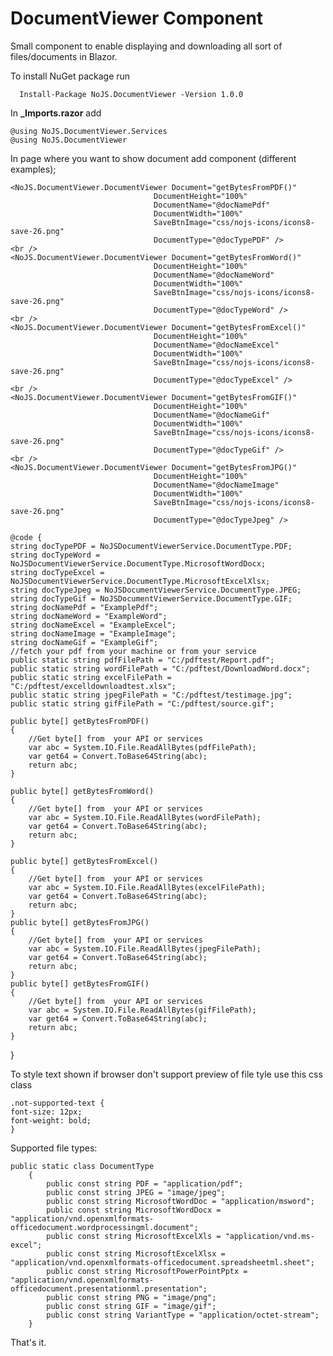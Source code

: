 ﻿
# DocumentViewer Component
Small component to enable displaying and downloading all sort of  files/documents in Blazor.


To install NuGet package run

      Install-Package NoJS.DocumentViewer -Version 1.0.0

In **_Imports.razor**
 add
 
    @using NoJS.DocumentViewer.Services
    @using NoJS.DocumentViewer



In page where you want to show document  add component (different examples);

    <NoJS.DocumentViewer.DocumentViewer Document="getBytesFromPDF()"
                                    DocumentHeight="100%"
                                    DocumentName="@docNamePdf"
                                    DocumentWidth="100%"
                                    SaveBtnImage="css/nojs-icons/icons8-save-26.png"
                                    DocumentType="@docTypePDF" />
    <br />
    <NoJS.DocumentViewer.DocumentViewer Document="getBytesFromWord()"
                                    DocumentHeight="100%"
                                    DocumentName="@docNameWord"
                                    DocumentWidth="100%"
                                    SaveBtnImage="css/nojs-icons/icons8-save-26.png"
                                    DocumentType="@docTypeWord" />
    <br />
    <NoJS.DocumentViewer.DocumentViewer Document="getBytesFromExcel()"
                                    DocumentHeight="100%"
                                    DocumentName="@docNameExcel"
                                    DocumentWidth="100%"
                                    SaveBtnImage="css/nojs-icons/icons8-save-26.png"
                                    DocumentType="@docTypeExcel" />
    <br />
    <NoJS.DocumentViewer.DocumentViewer Document="getBytesFromGIF()"
                                    DocumentHeight="100%"
                                    DocumentName="@docNameGif"
                                    DocumentWidth="100%"
                                    SaveBtnImage="css/nojs-icons/icons8-save-26.png"
                                    DocumentType="@docTypeGif" />
    <br />
    <NoJS.DocumentViewer.DocumentViewer Document="getBytesFromJPG()"
                                    DocumentHeight="100%"
                                    DocumentName="@docNameImage"
                                    DocumentWidth="100%"
                                    SaveBtnImage="css/nojs-icons/icons8-save-26.png"
                                    DocumentType="@docTypeJpeg" />

    @code {
    string docTypePDF = NoJSDocumentViewerService.DocumentType.PDF;
    string docTypeWord = NoJSDocumentViewerService.DocumentType.MicrosoftWordDocx;
    string docTypeExcel = NoJSDocumentViewerService.DocumentType.MicrosoftExcelXlsx;
    string docTypeJpeg = NoJSDocumentViewerService.DocumentType.JPEG;
    string docTypeGif = NoJSDocumentViewerService.DocumentType.GIF;
    string docNamePdf = "ExamplePdf";
    string docNameWord = "ExampleWord";
    string docNameExcel = "ExampleExcel";
    string docNameImage = "ExampleImage";
    string docNameGif = "ExampleGif";
    //fetch your pdf from your machine or from your service
    public static string pdfFilePath = "C:/pdftest/Report.pdf";
    public static string wordFilePath = "C:/pdftest/DownloadWord.docx";
    public static string excelFilePath = "C:/pdftest/excelldownloadtest.xlsx";
    public static string jpegFilePath = "C:/pdftest/testimage.jpg";
    public static string gifFilePath = "C:/pdftest/source.gif";

    public byte[] getBytesFromPDF()
    {
        //Get byte[] from  your API or services
        var abc = System.IO.File.ReadAllBytes(pdfFilePath);
        var get64 = Convert.ToBase64String(abc);
        return abc;
    }

    public byte[] getBytesFromWord()
    {
        //Get byte[] from  your API or services
        var abc = System.IO.File.ReadAllBytes(wordFilePath);
        var get64 = Convert.ToBase64String(abc);
        return abc;
    }

    public byte[] getBytesFromExcel()
    {
        //Get byte[] from  your API or services
        var abc = System.IO.File.ReadAllBytes(excelFilePath);
        var get64 = Convert.ToBase64String(abc);
        return abc;
    }
    public byte[] getBytesFromJPG()
    {
        //Get byte[] from  your API or services
        var abc = System.IO.File.ReadAllBytes(jpegFilePath);
        var get64 = Convert.ToBase64String(abc);
        return abc;
    }
    public byte[] getBytesFromGIF()
    {
        //Get byte[] from  your API or services
        var abc = System.IO.File.ReadAllBytes(gifFilePath);
        var get64 = Convert.ToBase64String(abc);
        return abc;
    }

}


To style text shown if browser don't support preview of file tyle use this css class

    .not-supported-text {
    font-size: 12px;
    font-weight: bold;
    }

Supported file types:

    public static class DocumentType
        {
            public const string PDF = "application/pdf";
            public const string JPEG = "image/jpeg";
            public const string MicrosoftWordDoc = "application/msword";
            public const string MicrosoftWordDocx = "application/vnd.openxmlformats-officedocument.wordprocessingml.document";
            public const string MicrosoftExcelXls = "application/vnd.ms-excel";
            public const string MicrosoftExcelXlsx = "application/vnd.openxmlformats-officedocument.spreadsheetml.sheet";
            public const string MicrosoftPowerPointPptx = "application/vnd.openxmlformats-officedocument.presentationml.presentation";
            public const string PNG = "image/png";
            public const string GIF = "image/gif";
            public const string VariantType = "application/octet-stream";
        }


That's it.




